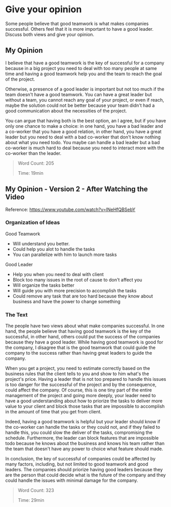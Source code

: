 # Give your opinion

Some people believe that good teamwork is what makes companies successful. Others feel that it is more important to have a good leader. Discuss both views and give your opinion.

## My Opinion

I believe that have a good teamwork is the key of successful for a company because in a big project you need to deal with too many people at same time and having a good teamwork help you and the team to reach the goal of the project.

Otherwise, a presence of a good leader is important but not too much if the team doesn't have a good teamwork. You can have a great leader but without a team, you cannot reach any goal of your project, or even if reach, maybe the solution could not be better because your team didn't had a good communication about the necessities of the project.

You can argue that having both is the best option, an I agree, but if you have only one chance to make a choice: in one hand, you have a bad leader and a co-worker that you have a good relation, in other hand, you have a great leader but you need to deal with a bad co-worker that don't know nothing about what you need todo. You maybe can handle a bad leader but a bad co-worker is much hard to deal because you need to interact more with the co-worker than the leader.

> Word Count: 205
>
> Time: 19min

## My Opinion - Version 2 - After Watching the Video

Reference: https://www.youtube.com/watch?v=lNeHfQBSebY

### Organization of Ideas

Good Teamwork

- Will understand you better.
- Could help you alot to handle the tasks
- You can parallelize with him to launch more tasks  

Good Leader

- Help you when you need to deal with client
- Block too many issues in the root of cause to don't affect you
- Will organize the tasks better
- Will guide you with more precision to accomplish the tasks
- Could remove any task that are too hard because they know about business and have the power to change something

### The Text

The people have two views about what make companies successful. In one hand, the people believe that having good teamwork is the key of the successful, in other hand, others could put the success of the companies because they have a good leader. While having good teamwork is good for the company, I disagree that is the good teamwork that could guide the company to the success rather than having great leaders to guide the company.

When you get a project, you need to estimate correctly based on the business rules that the client tells to you and show to him what's the project's price. Having a leader that is not too prepared to handle this issues is too danger for the successful of the project and by the consequence, could affect the company. Of course, this is one tiny part of the entire management of the project and going more deeply, your leader need to have a good understanding about how to priorize the tasks to deliver more value to your client and block those tasks that are impossible to accomplish in the amount of time that you get from client.

Indeed, having a good teamwork is helpful but your leader should know if the co-worker can handle the tasks or they could not, and if they failed to handle this, you could slow the deliver of the tasks, compromising the schedule. Furthermore, the leader can block features that are impossible todo because he knows about the business and knows his team rather than the team that doesn't have any power to choice what feature should made.

In conclusion, the key of successful of companies could be affected by many factors, including, but not limited to good teamwork and good leaders. The companies should priorize having good leaders because they are the person that could decide what is the future of the company and they could handle the issues with minimal damage for the company.

> Word Count: 323
> 
> Time: 29min
